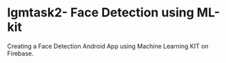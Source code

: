# lgmtask2- Face Detection using ML-kit

Creating a Face Detection Android App using Machine Learning KIT
on Firebase.
